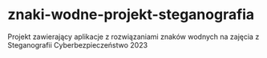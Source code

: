 # znaki-wodne-projekt-steganografia
Projekt zawierający aplikacje z rozwiązaniami znaków wodnych na zajęcia z Steganografii Cyberbezpieczeństwo 2023
